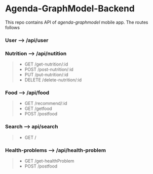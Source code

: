 # Agenda-GraphModel-Backend
This repo contains API of *agenda-graphmodel* mobile app. The routes follows

### User --> /api/user

### Nutrition --> /api/nutition
> * GET /get-nutrition/:id
> * POST /post-nutrition/:id
> * PUT /put-nutrition/:id
> * DELETE /delete-nutrition/:id

### Food --> /api/food
> * GET /recommend/:id
> * GET /getfood
> * POST /postfood
### Search --> api/search
> * GET /

### Health-problems --> /api/health-problem
> * GET /get-healthProblem
> * POST /postfood
